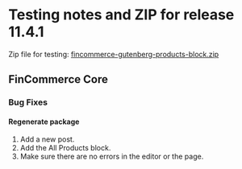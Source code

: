 # Testing notes and ZIP for release 11.4.1

Zip file for testing: [fincommerce-gutenberg-products-block.zip](https://github.com/dieselfox1/fincommerce-blocks/files/13166106/fincommerce-gutenberg-products-block.zip)

## FinCommerce Core

### Bug Fixes

#### Regenerate package

1. Add a new post.
2. Add the All Products block.
3. Make sure there are no errors in the editor or the page.
